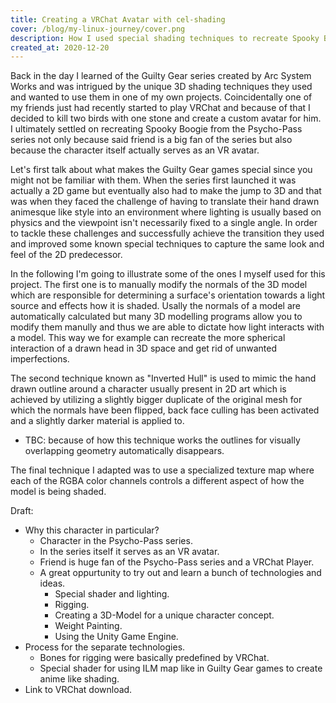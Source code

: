 ```yaml
---
title: Creating a VRChat Avatar with cel-shading
cover: /blog/my-linux-journey/cover.png
description: How I used special shading techniques to recreate Spooky Boogie from the Psycho-Pass series as a VRChat Avatar.
created_at: 2020-12-20
---
```


Back in the day I learned of the Guilty Gear series created by Arc System Works and was intrigued by the unique 3D shading techniques they used and wanted to use them in one of my own projects. Coincidentally one of my friends just had recently started to play VRChat and because of that I decided to kill two birds with one stone and create a custom avatar for him. I ultimately settled on recreating Spooky Boogie from the Psycho-Pass series not only because said friend is a big fan of the series but also because the character itself actually serves as an VR avatar.

Let's first talk about what makes the Guilty Gear games special since you might not be familiar with them. When the series first launched it was actually a 2D game but eventually also had to make the jump to 3D and that was when they faced the challenge of having to translate their hand drawn animesque like style into an environment where lighting is usually based on physics and the viewpoint isn't necessarily fixed to a single angle. In order to tackle these challenges and successfully achieve the transition they used and improved some known special techniques to capture the same look and feel of the 2D predecessor.

In the following I'm going to illustrate some of the ones I myself used for this project. The first one is to manually modify the normals of the 3D model which are responsible for determining a surface's orientation towards a light source and effects how it is shaded. Usally the normals of a model are automatically calculated but many 3D modelling programs allow you to modify them manully and thus we are able to dictate how light interacts with a model. This way we for example can recreate the more spherical interaction of a drawn head in 3D space and get rid of unwanted imperfections.

The second technique known as "Inverted Hull" is used to mimic the hand drawn outline around a character usually present in 2D art which is achieved by utilizing a slightly bigger duplicate of the original mesh for which the normals have been flipped, back face culling has been activated and a slightly darker material is applied to.

* TBC: because of how this technique works the outlines for visually overlapping geometry automatically disappears.

The final technique I adapted was to use a specialized texture map where each of the RGBA color channels controls a different aspect of how the model is being shaded.

Draft:
* Why this character in particular?
  * Character in the Psycho-Pass series.
  * In the series itself it serves as an VR avatar.
  * Friend is huge fan of the Psycho-Pass series and a VRChat Player.
  * A great oppurtunity to try out and learn a bunch of technologies and ideas.
    * Special shader and lighting.
    * Rigging.
    * Creating a 3D-Model for a unique character concept.
    * Weight Painting.
    * Using the Unity Game Engine.
* Process for the separate technologies.
  * Bones for rigging were basically predefined by VRChat.
  * Special shader for using ILM map like in Guilty Gear games to create anime like shading.
* Link to VRChat download.
